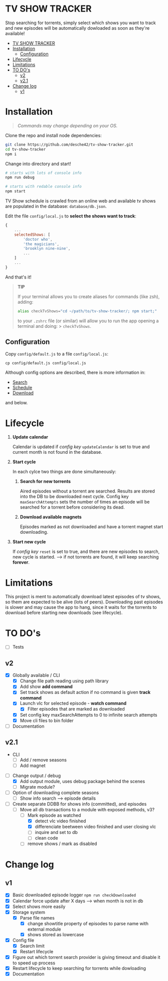 # TV SHOW TRACKER

Stop searching for torrents, simply select which shows you want to track and new episodes will be automatically dowloaded as soon
as they're available!


- [TV SHOW TRACKER](#tv-show-tracker)
- [Installation](#installation)
	- [Configuration](#configuration)
- [Lifecycle](#lifecycle)
- [Limitations](#limitations)
- [TO DO's](#to-dos)
	- [v2](#v2)
	- [v2.1](#v21)
- [Change log](#change-log)
	- [v1](#v1)

# Installation

>
>*Commands may change depending on your OS.*
>
Clone the repo and install node dependencies:

```bash
git clone https://github.com/desche42/tv-show-tracker.git
cd tv-show-tracker
npm i
```

Change into directory and start!

```bash
# starts with lots of console info
npm run debug

# starts with redable console info
npm start
```

TV Show schedule is crawled from an online web and available tv shows are populated in the database: `database/db.json`. 

Edit the file `config/local.js` to **select the shows want to track**:

```javascript
{
	...
	selectedShows: [
		'doctor who',
		'the magicians',
		'brooklyn nine-nine',
		...
	]
	...
}
```

And that's it!

> **TIP**
> 
> If your terminal allows you to create aliases for commands (like zsh), adding: 
> 
> ```bash
> alias checkTvShows="cd ~/path/to/tv-show-tracker/; npm start;"
> ```
> 
> to your `.zshrc` file (or similar) will allow you to run the app opening a terminal and doing: > `checkTvShows`.

## Configuration

Copy `config/default.js` to a file `config/local.js`:

```
cp config/default.js config/local.js
```

Although config options are described, there is more information in:

- [Search](src/search/README.md)
- [Schedule](src/schedule/README.md)
- [Download](src/download/README.md)

and below.


# Lifecycle

1. **Update calendar**

	Calendar is updated if *config key* `updateCalendar` is set to true and current month is not found in the database.

2. **Start cycle**
	
	In each cylce two things are done simultaneously:

   1. **Search for new torrents**
   	
		 Aired episodes without a torrent are searched. Results are stored
		 into the DB to be downloaded next cycle.
		 Config key `maxSearchAttempts` sets the number of times an episode will be searched for a torrent before considering its dead.

   2. **Download available magnets**
   
	 	Episodes marked as not downloaded and have a torrent magnet start downloading.

3. **Start new cycle** 
   
	 If *config key* `reset` is set to true, and there are new episodes to
	 search, new cycle is started.
	 --> if not torrents are found, it will keep searching **forever**.


# Limitations

This project is ment to automatically download latest episodes of tv shows, so them are expected to be alive (lots of peers). Downloading past episodes is slower
and may cause the app to hang, since it waits for the torrents to download before starting new downloads (see lifecycle).

# TO DO's

- [ ] Tests

## v2
- [x] Globally available / CLI 
  - [x] Change file path reading using path library
  - [x] Add show **add command**
  - [x] Set track shows as default action if no command is given **track command**
  - [x] Launch vlc for selected episode - **watch command**
    - [x] Filter episodes that are marked as downloaded
  - [x] Set config key maxSearchAttempts to 0 to infinite search attempts
  - [x] Move cli files to bin folder
- [ ] Documentation

## v2.1

- CLI
  - [ ] Add / remove seasons
  - [ ] Add magnet
- [ ] Change output / debug
  - [x] Add output module, uses debug package behind the scenes
  - [ ] Migrate module?
- [ ] Option of downloading complete seasons
  - [ ] Show info search --> episode details
- [ ] Create separate DDBB for shows info (committed), and episodes
  - [ ] Move all db transactions to a module with exposed methods, v3?
    - [ ] Mark episode as watched
      - [x] detect vlc video finished
      - [x] differenciate beetween video finished and user closing vlc
      - [ ] inquire and set to db
      - [ ] clean code
    - [ ] remove shows / mark as disabled

# Change log

## v1

- [x] Basic downloaded episode logger `npm run checkDownloaded`
- [x] Calendar force update after X days --> when month is not in db
- [x] Select shows more easily
- [x] Storage system
  - [x] Parse file names
    - [x] change showtitle property of episodes to parse name with external module
    - [x] shows stored as lowercase
- [x] Config file
  - [x] Search limit
  - [x] Restart lifecycle
- [x] Figure out which torrent search provider is giving timeout and disable it to speed up process
- [x] Restart lifecycle to keep searching for torrents while dowloading
- [x] Documentation
